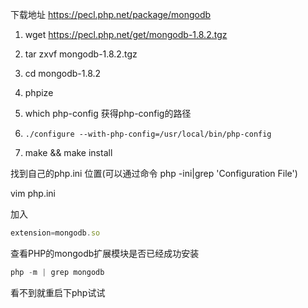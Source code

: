 下载地址 https://pecl.php.net/package/mongodb



1. wget https://pecl.php.net/get/mongodb-1.8.2.tgz

1. tar zxvf mongodb-1.8.2.tgz

1. cd mongodb-1.8.2

1. phpize

1. which php-config  获得php-config的路径

1.     ./configure --with-php-config=/usr/local/bin/php-config

1.  make && make install





找到自己的php.ini 位置(可以通过命令  php -ini|grep 'Configuration File')



vim php.ini



加入

```javascript
extension=mongodb.so
```





查看PHP的mongodb扩展模块是否已经成功安装



```javascript
php -m | grep mongodb
```



看不到就重启下php试试